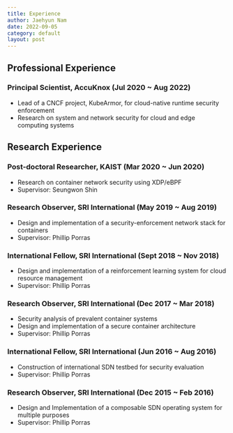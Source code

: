 ```yaml
---
title: Experience
author: Jaehyun Nam
date: 2022-09-05
category: default
layout: post
---
```


## Professional Experience

### Principal Scientist, AccuKnox (Jul 2020 ~ Aug 2022)
  - Lead of a CNCF project, KubeArmor, for cloud-native runtime security enforcement
  - Research on system and network security for cloud and edge computing systems

## Research Experience

### Post-doctoral Researcher, KAIST (Mar 2020 ~ Jun 2020)
  - Research on container network security using XDP/eBPF
  - Supervisor: Seungwon Shin

### Research Observer, SRI International (May 2019 ~ Aug 2019)
  - Design and implementation of a security-enforcement network stack for containers
  - Supervisor: Phillip Porras

### International Fellow, SRI International (Sept 2018 ~ Nov 2018)
  - Design and implementation of a reinforcement learning system for cloud resource management
  - Supervisor: Phillip Porras

### Research Observer, SRI International (Dec 2017 ~ Mar 2018)
  - Security analysis of prevalent container systems
  - Design and implementation of a secure container architecture
  - Supervisor: Phillip Porras

### International Fellow, SRI International (Jun 2016 ~ Aug 2016)
  - Construction of international SDN testbed for security evaluation
  - Supervisor: Phillip Porras

### Research Observer, SRI International (Dec 2015 ~ Feb 2016)
  - Design and Implementation of a composable SDN operating system for multiple purposes
  - Supervisor: Phillip Porras

